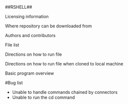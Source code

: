 ##RSHELL##

Licensing information

Where repository can be downloaded from

Authors and contributors

File list

Directions on how to run file

Directions on how to run file when cloned to local machine

Basic program overview

#Bug list

* Unable to handle commands chained by connectors
* Unable to run the cd command
